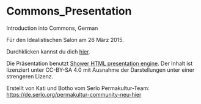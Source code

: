 # Commons_Presentation
Introduction into Commons, German

	
Für den Idealistischen Salon am 26 März 2015.

Durchklicken kannst du dich [hier](http://elbotho.github.io/Commons_Presentation/).

Die Präsentation benutzt [Shower HTML presentation engine](https://github.com/shower/shower). Der Inhalt ist lizenziert unter CC-BY-SA 4.0 mit Ausnahme der Darstellungen unter einer strengeren Lizenz.

Erstellt von Kati und Botho vom Serlo Permakultur-Team:
https://de.serlo.org/permakultur-community-neu-hier
